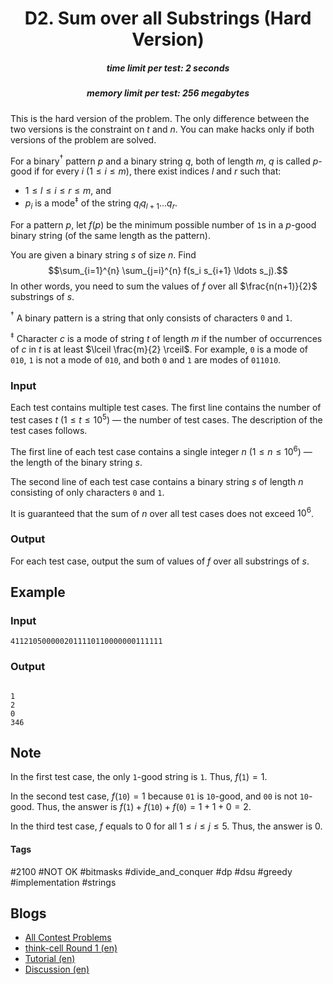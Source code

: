 <h1 style='text-align: center;'> D2. Sum over all Substrings (Hard Version)</h1>

<h5 style='text-align: center;'>time limit per test: 2 seconds</h5>
<h5 style='text-align: center;'>memory limit per test: 256 megabytes</h5>

This is the hard version of the problem. The only difference between the two versions is the constraint on $t$ and $n$. You can make hacks only if both versions of the problem are solved.

For a binary$^\dagger$ pattern $p$ and a binary string $q$, both of length $m$, $q$ is called $p$-good if for every $i$ ($1 \leq i \leq m$), there exist indices $l$ and $r$ such that: 

* $1 \leq l \leq i \leq r \leq m$, and
* $p_i$ is a mode$^\ddagger$ of the string $q_l q_{l+1} \ldots q_{r}$.

For a pattern $p$, let $f(p)$ be the minimum possible number of $\mathtt{1}$s in a $p$-good binary string (of the same length as the pattern).

You are given a binary string $s$ of size $n$. Find $$\sum_{i=1}^{n} \sum_{j=i}^{n} f(s_i s_{i+1} \ldots s_j).$$ In other words, you need to sum the values of $f$ over all $\frac{n(n+1)}{2}$ substrings of $s$.

$^\dagger$ A binary pattern is a string that only consists of characters $\mathtt{0}$ and $\mathtt{1}$.

$^\ddagger$ Character $c$ is a mode of string $t$ of length $m$ if the number of occurrences of $c$ in $t$ is at least $\lceil \frac{m}{2} \rceil$. For example, $\mathtt{0}$ is a mode of $\mathtt{010}$, $\mathtt{1}$ is not a mode of $\mathtt{010}$, and both $\mathtt{0}$ and $\mathtt{1}$ are modes of $\mathtt{011010}$.

### Input

Each test contains multiple test cases. The first line contains the number of test cases $t$ ($1 \le t \le 10^5$) — the number of test cases. The description of the test cases follows.

The first line of each test case contains a single integer $n$ ($1 \le n \le 10^6$) — the length of the binary string $s$.

The second line of each test case contains a binary string $s$ of length $n$ consisting of only characters $\mathtt{0}$ and $\mathtt{1}$.

It is guaranteed that the sum of $n$ over all test cases does not exceed $10^6$.

### Output

For each test case, output the sum of values of $f$ over all substrings of $s$.

## Example

### Input


```text
4112105000002011110110000000111111
```
### Output

```text

1
2
0
346

```
## Note

In the first test case, the only $\mathtt{1}$-good string is $\mathtt{1}$. Thus, $f(\mathtt{1})=1$.

In the second test case, $f(\mathtt{10})=1$ because $\mathtt{01}$ is $\mathtt{10}$-good, and $\mathtt{00}$ is not $\mathtt{10}$-good. Thus, the answer is $f(\mathtt{1})+f(\mathtt{10})+f(\mathtt{0}) = 1 + 1 + 0 = 2$.

In the third test case, $f$ equals to $0$ for all $1 \leq i \leq j \leq 5$. Thus, the answer is $0$.



#### Tags 

#2100 #NOT OK #bitmasks #divide_and_conquer #dp #dsu #greedy #implementation #strings 

## Blogs
- [All Contest Problems](../think-cell_Round_1.md)
- [think-cell Round 1 (en)](../blogs/think-cell_Round_1_(en).md)
- [Tutorial (en)](../blogs/Tutorial_(en).md)
- [Discussion (en)](../blogs/Discussion_(en).md)
